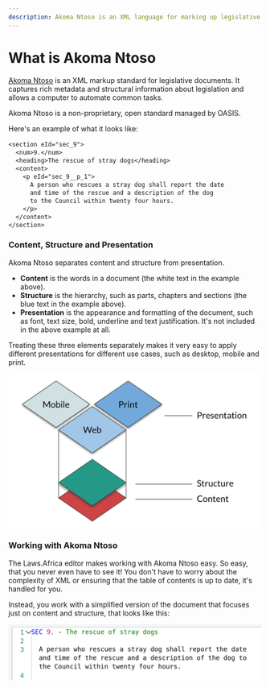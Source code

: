 ```yaml
---
description: Akoma Ntoso is an XML language for marking up legislative documents.
---
```


# What is Akoma Ntoso

[Akoma Ntoso](http://akomantoso.org/) is an XML markup standard for legislative documents. It captures rich metadata and structural information about legislation and allows a computer to automate common tasks.

Akoma Ntoso is a non-proprietary, open standard managed by OASIS.

Here's an example of what it looks like:

```markup
<section eId="sec_9">
  <num>9.</num>
  <heading>The rescue of stray dogs</heading>
  <content>
    <p eId="sec_9__p_1">
      A person who rescues a stray dog shall report the date
      and time of the rescue and a description of the dog
      to the Council within twenty four hours.
    </p>
  </content>
</section>
```

### Content, Structure and Presentation

Akoma Ntoso separates content and structure from presentation.

* **Content** is the words in a document (the white text in the example above).
* **Structure** is the hierarchy, such as parts, chapters and sections (the blue text in the example above).
* **Presentation** is the appearance and formatting of the document, such as font, text size, bold, underline and text justification. It's not included in the above example at all.

Treating these three elements separately makes it very easy to apply different presentations for different use cases, such as desktop, mobile and print.

![Content, Structure and Presentation as layers.](<../.gitbook/assets/image (79).png>)

### Working with Akoma Ntoso

The Laws.Africa editor makes working with Akoma Ntoso easy. So easy, that you never even have to see it! You don't have to worry about the complexity of XML or ensuring that the table of contents is up to date, it's handled for you.

Instead, you work with a simplified version of the document that focuses just on content and structure, that looks like this:

![](<../.gitbook/assets/image (212) (2).png>)

